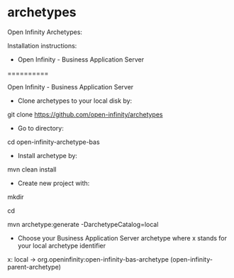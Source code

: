 archetypes
==========

Open Infinity Archetypes:

Installation instructions:

- Open Infinity - Business Application Server 

==========

Open Infinity - Business Application Server

- Clone archetypes to your local disk by:

git clone https://github.com/open-infinity/archetypes

- Go to directory:

cd open-infinity-archetype-bas

- Install archetype by:

mvn clean install

- Create new project with:

mkdir <your-project>

cd <your-project>

mvn archetype:generate -DarchetypeCatalog=local  

- Choose your Business Application Server archetype where x stands for your local archetype identifier

x: local -> org.openinfinity:open-infinity-bas-archetype (open-infinity-parent-archetype)
